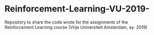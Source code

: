 # Reinforcement-Learning-VU-2019-
Repository to share the code wrote for the assignments of the Reinforcement Learning course (Vrije Universiteit Amsterdam, ay: 2019)
